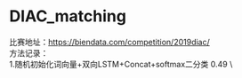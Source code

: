 # DIAC_matching
比赛地址：https://biendata.com/competition/2019diac/ \
方法记录：\
1.随机初始化词向量+双向LSTM+Concat+softmax二分类 0.49 \
